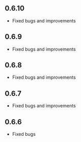 ## 0.6.10
- Fixed bugs and improvements

## 0.6.9
- Fixed bugs and improvements

## 0.6.8
- Fixed bugs and improvements

## 0.6.7
- Fixed bugs and improvements

## 0.6.6
- Fixed bugs
